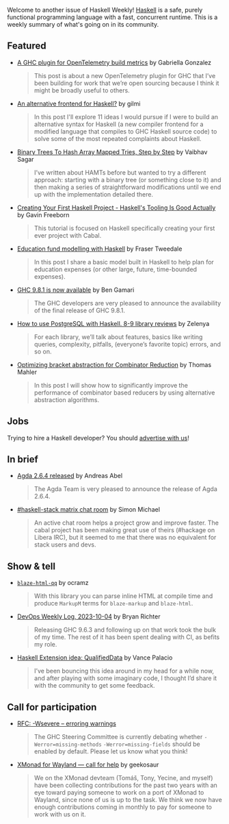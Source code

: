 Welcome to another issue of Haskell Weekly!
[Haskell](https://www.haskell.org) is a safe, purely functional programming language with a fast, concurrent runtime.
This is a weekly summary of what's going on in its community.

## Featured

- [A GHC plugin for OpenTelemetry build metrics](https://www.haskellforall.com/2023/10/a-ghc-plugin-for-opentelemetry-build.html) by Gabriella Gonzalez
  > This post is about a new OpenTelemetry plugin for GHC that I’ve been building for work that we’re open sourcing because I think it might be broadly useful to others.

- [An alternative frontend for Haskell?](https://gilmi.me/blog/post/2023/10/05/haskell-alternative-frontend) by gilmi
  > In this post I'll explore 11 ideas I would pursue if I were to build an alternative syntax for Haskell (a new compiler frontend for a modified language that compiles to GHC Haskell source code) to solve some of the most repeated complaints about Haskell.
  
- [Binary Trees To Hash Array Mapped Tries, Step by Step](https://vaibhavsagar.com/blog/2023/10/07/binary-trees-to-hamts/) by Vaibhav Sagar
  > I’ve written about HAMTs before but wanted to try a different approach: starting with a binary tree (or something close to it) and then making a series of straightforward modifications until we end up with the implementation detailed there.
  
- [Creating Your First Haskell Project - Haskell's Tooling Is Good Actually](https://www.youtube.com/watch?v=jjuSXbv1nW8) by Gavin Freeborn
  > This tutorial is focused on Haskell specifically creating your first ever project with Cabal.
  
- [Education fund modelling with Haskell](https://frasertweedale.github.io/blog-fp/posts/2023-10-10-education-fund-modelling.html) by Fraser Tweedale
  > In this post I share a basic model built in Haskell to help plan for education expenses (or other large, future, time-bounded expenses).

- [GHC 9.8.1 is now available](https://discourse.haskell.org/t/ghc-9-8-1-is-now-available/7832) by Ben Gamari
  > The GHC developers are very pleased to announce the availability of the final release of GHC 9.8.1.
  
- [How to use PostgreSQL with Haskell. 8-9 library reviews](https://discourse.haskell.org/t/how-to-use-postgresql-with-haskell-8-9-library-reviews/7811) by Zelenya
  > For each library, we’ll talk about features, basics like writing queries, complexity, pitfalls, (everyone’s favorite topic) errors, and so on.
  
- [Optimizing bracket abstraction for Combinator Reduction](https://thma.github.io/posts/2023-10-08-Optimizing-bracket-abstraction-for-combinator-reduction.html) by Thomas Mahler
  > In this post I will show how to significantly improve the performance of combinator based reducers by using alternative abstraction algorithms.

## Jobs

Trying to hire a Haskell developer?
You should [advertise with us](https://haskellweekly.news/advertising.html)!

## In brief

- [Agda 2.6.4 released](https://discourse.haskell.org/t/ann-agda-2-6-4-released/7810) by Andreas Abel
  > The Agda Team is very pleased to announce the release of Agda 2.6.4.
  
- [#haskell-stack matrix chat room](https://discourse.haskell.org/t/ann-haskell-stack-matrix-chat-room/7801) by Simon Michael
  > An active chat room helps a project grow and improve faster. The cabal project has been making great use of theirs (#hackage on Libera IRC), but it seemed to me that there was no equivalent for stack users and devs.

## Show & tell

- [`blaze-html-qq`](https://discourse.haskell.org/t/blaze-html-qq/7824) by ocramz
  > With this library you can parse inline HTML at compile time and produce `MarkupM` terms for `blaze-markup` and `blaze-html`.
  
- [DevOps Weekly Log, 2023-10-04](https://discourse.haskell.org/t/devops-weekly-log-2023-10-04/7787) by Bryan Richter
  > Releasing GHC 9.6.3 and following up on that work took the bulk of my time. The rest of it has been spent dealing with CI, as befits my role.

- [Haskell Extension idea: QualifiedData](https://discourse.haskell.org/t/haskell-extension-idea-qualifieddata/7800) by Vance Palacio
  > I’ve been bouncing this idea around in my head for a while now, and after playing with some imaginary code, I thought I’d share it with the community to get some feedback.
  
## Call for participation

- [RFC: -Wsevere – erroring warnings](https://github.com/ghc-proposals/ghc-proposals/pull/571)
  > The GHC Steering Committee is currently debating whether `-Werror=missing-methods` `-Werror=missing-fields` should be enabled by default. Please let us know what you think!

- [XMonad for Wayland — call for help](https://discourse.haskell.org/t/xmonad-for-wayland-call-for-help/7812) by geekosaur
  > We on the XMonad devteam (Tomáš, Tony, Yecine, and myself) have been collecting contributions for the past two years with an eye toward paying someone to work on a port of XMonad to Wayland, since none of us is up to the task. We think we now have enough contributions coming in monthly to pay for someone to work with us on it.
